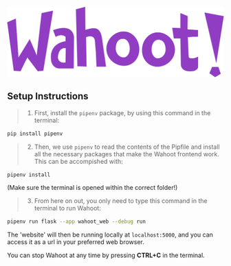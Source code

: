 ![Wahoot Logo](wahoot_web/static/wahoot_logo.svg)

## Setup Instructions

> 1. First, install the `pipenv` package, by using this command in the terminal:

```sh 
pip install pipenv
```

> 2. Then, we use `pipenv` to read the contents of the Pipfile and install all the necessary packages that make the Wahoot frontend work. This can be accompished with:
```sh
pipenv install
```
(Make sure the terminal is opened within the correct folder!)


> 3. From here on out, you only need to type this command in the terminal to run Wahoot:
```sh
pipenv run flask --app wahoot_web --debug run
```
The 'website' will then be running locally at `localhost:5000`, and you can access it as a url in your preferred web browser.

You can stop Wahoot at any time by pressing **CTRL+C** in the terminal.